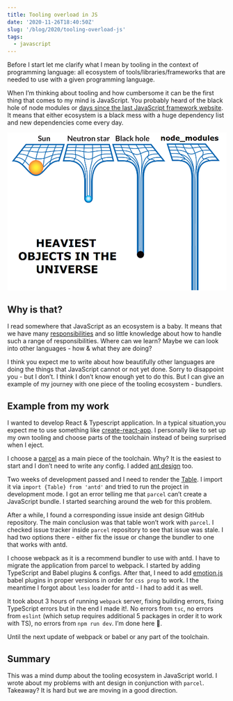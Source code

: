 ```yaml
---
title: Tooling overload in JS
date: '2020-11-26T18:40:50Z'
slug: '/blog/2020/tooling-overload-js'
tags:
  - javascript
---
```


Before I start let me clarify what I mean by tooling in the context of programming language: all ecosystem of tools/libraries/frameworks that are needed to use with a given programming language.

When I’m thinking about tooling and how cumbersome it can be the first thing that comes to my mind is JavaScript. You probably heard of the black hole of node modules or [days since the last JavaScript framework website](https://dayssincelastjavascriptframework.com/). It means that either ecosystem is a black mess with a huge dependency list and new dependencies come every day.

![node modules is the heaviest](node-weight.png)

## Why is that?

I read somewhere that JavaScript as an ecosystem is a baby. It means that we have many [responsibilities](https://css-tricks.com/the-widening-responsibility-for-front-end-developers) and so little knowledge about how to handle such a range of responsibilities. Where can we learn? Maybe we can look into other languages - how & what they are doing?

I think you expect me to write about how beautifully other languages are doing the things that JavaScript cannot or not yet done. Sorry to disappoint you - but I don’t. I think I don’t know enough yet to do this. But I can give an example of my journey with one piece of the tooling ecosystem - bundlers.

## Example from my work

I wanted to develop React & Typescript application. In a typical situation,you expect me to use something like [create-react-app](https://reactjs.org/docs/create-a-new-react-app.html). I personally like to set up my own tooling and choose parts of the toolchain instead of being surprised when I eject.

I choose a [parcel](https://parceljs.org/) as a main piece of the toolchain.‌ Why? It is the easiest to start and I don’t need to write any config. I added [ant design](https://ant.design/) too.

Two weeks of development passed and I need to render the [Table](https://ant.design/components/table/#header). I import it via `import {Table} from 'antd'` and tried to run the project in development mode. I got an error telling me that `parcel` can’t create a JavaScript bundle. I started searching around the web for this problem.

After a while, I found a corresponding issue inside ant design GitHub repository. The main conclusion was that table won’t work with `parcel`. I checked issue tracker inside `parcel` repository to see that issue was stale. I had two options there - either fix the issue or change the bundler to one that works with antd.

I choose webpack as it is a recommend bundler to use with antd. I have to migrate the application from parcel to webpack. I started by adding TypeScript and Babel plugins & configs. After that, I need to add [emotion.js](https://emotion.sh/) babel plugins in proper versions in order for `css prop` to work. I the meantime I forgot about `less` loader for antd - I had to add it as well.

It took about 3 hours of running `webpack` server, fixing building errors, fixing TypeScript errors but in the end I made it!. No errors from `tsc`, no errors from `eslint` (which setup requires additional 5 packages in order it to work with TS), no errors from `npm run dev`. I’m done here 🎉.

Until the next update of webpack or babel or any part of the toolchain.

## Summary

This was a mind dump about the tooling ecosystem in JavaScript world. I wrote about my problems with ant design in conjunction with `parcel`. Takeaway? It is hard but we are moving in a good direction.

